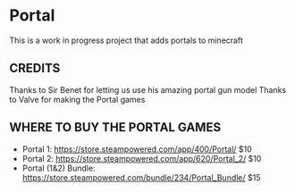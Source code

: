 # Portal
This is a work in progress project that adds portals to minecraft

CREDITS
------------
Thanks to Sir Benet for letting us use his amazing portal gun model
Thanks to Valve for making the Portal games

WHERE TO BUY THE PORTAL GAMES
------------

 - Portal 1: https://store.steampowered.com/app/400/Portal/ $10
 - Portal 2: https://store.steampowered.com/app/620/Portal_2/ $10
 - Portal (1&2) Bundle: https://store.steampowered.com/bundle/234/Portal_Bundle/ $15
